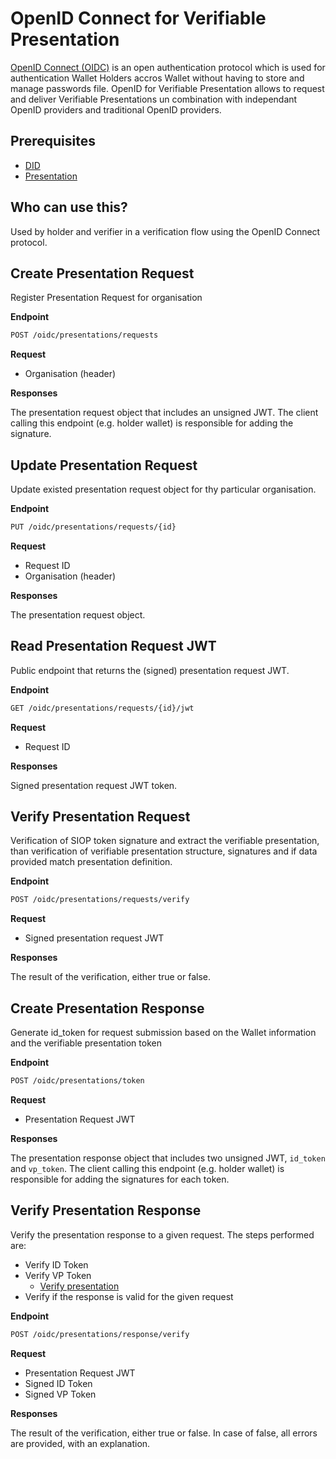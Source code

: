 # OpenID Connect for Verifiable Presentation

[OpenID Connect (OIDC)](https://openid.net/connect/) is an open authentication protocol which is used for authentication Wallet Holders accros Wallet without having to store and manage passwords file. 
OpenID for Verifiable Presentation allows to request and deliver Verifiable Presentations un combination with independant OpenID providers and traditional OpenID providers.
## Prerequisites

- [DID](dids/did-methods.md)
- [Presentation](../presentations.md)

## Who can use this?

Used by holder and verifier in a verification flow using the OpenID Connect protocol.

## Create Presentation Request

Register Presentation Request for organisation

**Endpoint**

```bash
POST /oidc/presentations/requests
```

**Request**

* Organisation (header)

**Responses**

The presentation request object that includes an unsigned JWT. The client calling this endpoint (e.g. holder wallet) is responsible for adding the signature.

## Update Presentation Request

Update existed presentation request object for thу particular organisation.

**Endpoint**

```bash
PUT /oidc/presentations/requests/{id}
```

**Request**

* Request ID
* Organisation (header)

**Responses**

The presentation request object.

## Read Presentation Request JWT

Public endpoint that returns the (signed) presentation request JWT.

**Endpoint**

```bash
GET /oidc/presentations/requests/{id}/jwt
```

**Request**

* Request ID

**Responses**

Signed presentation request JWT token.

## Verify Presentation Request

Verification of SIOP token signature and extract the verifiable presentation, than verification of verifiable presentation structure, signatures and if data provided match presentation definition.

**Endpoint**

```bash
POST /oidc/presentations/requests/verify
```

**Request**

* Signed presentation request JWT

**Responses**

The result of the verification, either true or false.

## Create Presentation Response

Generate id_token for request submission based on the Wallet information and the verifiable presentation token

**Endpoint**

```bash
POST /oidc/presentations/token
```

**Request**

* Presentation Request JWT

**Responses**

The presentation response object that includes two unsigned JWT, `id_token` and `vp_token`. The client calling this endpoint (e.g. holder wallet) is responsible for adding the signatures for each token.

## Verify Presentation Response

Verify the presentation response to a given request. The steps performed are:

- Verify ID Token
- Verify VP Token
  - [Verify presentation](../presentations.md)
- Verify if the response is valid for the given request

**Endpoint**

```bash
POST /oidc/presentations/response/verify
```

**Request**

* Presentation Request JWT
* Signed ID Token
* Signed VP Token

**Responses**

The result of the verification, either true or false. In case of false, all errors are provided, with an explanation.